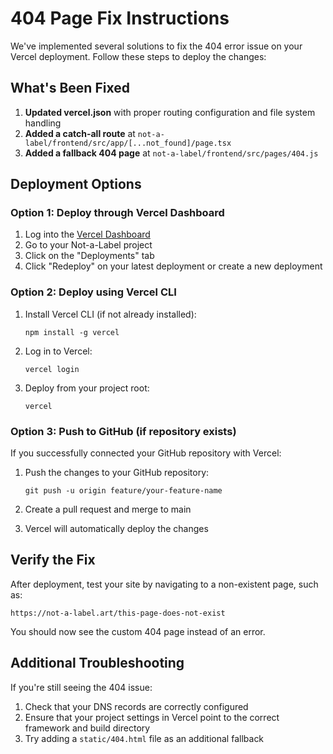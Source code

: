 # 404 Page Fix Instructions

We've implemented several solutions to fix the 404 error issue on your Vercel deployment. Follow these steps to deploy the changes:

## What's Been Fixed

1. **Updated vercel.json** with proper routing configuration and file system handling
2. **Added a catch-all route** at `not-a-label/frontend/src/app/[...not_found]/page.tsx`  
3. **Added a fallback 404 page** at `not-a-label/frontend/src/pages/404.js`

## Deployment Options

### Option 1: Deploy through Vercel Dashboard

1. Log into the [Vercel Dashboard](https://vercel.com/dashboard)
2. Go to your Not-a-Label project
3. Click on the "Deployments" tab
4. Click "Redeploy" on your latest deployment or create a new deployment

### Option 2: Deploy using Vercel CLI

1. Install Vercel CLI (if not already installed):
   ```
   npm install -g vercel
   ```

2. Log in to Vercel:
   ```
   vercel login
   ```

3. Deploy from your project root:
   ```
   vercel
   ```

### Option 3: Push to GitHub (if repository exists)

If you successfully connected your GitHub repository with Vercel:

1. Push the changes to your GitHub repository:
   ```
   git push -u origin feature/your-feature-name
   ```

2. Create a pull request and merge to main
3. Vercel will automatically deploy the changes

## Verify the Fix

After deployment, test your site by navigating to a non-existent page, such as:
```
https://not-a-label.art/this-page-does-not-exist
```

You should now see the custom 404 page instead of an error.

## Additional Troubleshooting

If you're still seeing the 404 issue:

1. Check that your DNS records are correctly configured
2. Ensure that your project settings in Vercel point to the correct framework and build directory
3. Try adding a `static/404.html` file as an additional fallback 